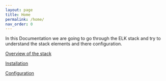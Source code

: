 ```yaml
---
layout: page
title: Home
permalink: /home/
nav_order: 0
---
```


In this Documentation we are going to go through the ELK stack and try to understand the stack elements and there configuration.

[Overview of the stack](/overview)

[Installation](/installation)

[Configuration](/configuration)